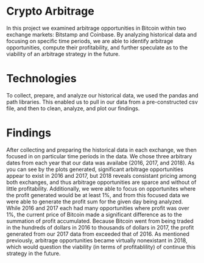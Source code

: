 # Crypto Arbitrage
   In this project we examined arbitrage opportunities in Bitcoin within two exchange markets: Bitstamp and Coinbase. By analyzing historical data and focusing on specific time periods, we are able to identify arbitrage opportunities, compute their profitability, and further speculate as to the viability of an arbitrage strategy in the future. 

# Technologies
   To collect, prepare, and analyze our historical data, we used the pandas and path libraries. This enabled us to pull in our data from a pre-constructed csv file, and then to clean, analyze, and plot our findings. 

# Findings
   After collecting and preparing the historical data in each exchange, we then focused in on particular time periods in the data. We chose three arbitrary dates from each year that our data was availabe (2016, 2017, and 2018). As you can see by the plots generated, significant arbitrage opportunities appear to exist in 2016 and 2017, but 2018 reveals consistant pricing among both exchanges, and thus arbitrage opportunities are sparce and without of little profitability. Additionally, we were able to focus on opportunites where the profit generated would be at least 1%, and from this focused data we were able to generate the profit sum for the given day being analyzed. While 2016 and 2017 each had many opportunities where profit was over 1%, the current price of Bitcoin made a significant difference as to the summation of profit accumulated. Because Bitcoin went from being traded in the hundreds of dollars in 2016 to thousands of dollars in 2017, the profit generated from our 2017 data from exceeded that of 2016. As mentioned previously, arbitrage opportunities became virtually nonexistant in 2018, which would question the viability (in terms of profitablility) of continue this strategy in the future. 
 
   
   